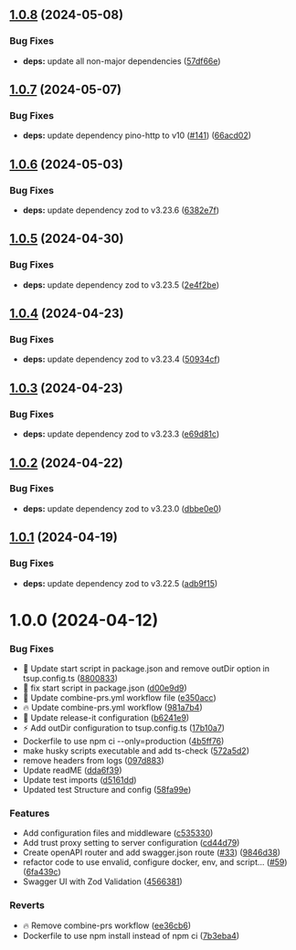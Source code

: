 ## [1.0.8](https://github.com/edwinhern/express-typescript-2024/compare/v1.0.7...v1.0.8) (2024-05-08)

### Bug Fixes

- **deps:** update all non-major dependencies ([57df66e](https://github.com/edwinhern/express-typescript-2024/commit/57df66eb7faa9d3f5b36519d2b1d74274d5107a4))

## [1.0.7](https://github.com/edwinhern/express-typescript-2024/compare/v1.0.6...v1.0.7) (2024-05-07)

### Bug Fixes

- **deps:** update dependency pino-http to v10 ([#141](https://github.com/edwinhern/express-typescript-2024/issues/141)) ([66acd02](https://github.com/edwinhern/express-typescript-2024/commit/66acd02225689ded17e947a04395a1725498c9f2))

## [1.0.6](https://github.com/edwinhern/express-typescript-2024/compare/v1.0.5...v1.0.6) (2024-05-03)

### Bug Fixes

- **deps:** update dependency zod to v3.23.6 ([6382e7f](https://github.com/edwinhern/express-typescript-2024/commit/6382e7f4311b6ad8b37dfc9b6e85f34dff43ddc2))

## [1.0.5](https://github.com/edwinhern/express-typescript-2024/compare/v1.0.4...v1.0.5) (2024-04-30)

### Bug Fixes

- **deps:** update dependency zod to v3.23.5 ([2e4f2be](https://github.com/edwinhern/express-typescript-2024/commit/2e4f2be138da58b0f6fdcac982f894f56c594a92))

## [1.0.4](https://github.com/edwinhern/express-typescript-2024/compare/v1.0.3...v1.0.4) (2024-04-23)

### Bug Fixes

- **deps:** update dependency zod to v3.23.4 ([50934cf](https://github.com/edwinhern/express-typescript-2024/commit/50934cfe13fbad1833b979d6ba8a61ba7ac9edef))

## [1.0.3](https://github.com/edwinhern/express-typescript-2024/compare/v1.0.2...v1.0.3) (2024-04-23)

### Bug Fixes

- **deps:** update dependency zod to v3.23.3 ([e69d81c](https://github.com/edwinhern/express-typescript-2024/commit/e69d81c943ccbafb714445edd2bf091e2b0d4eea))

## [1.0.2](https://github.com/edwinhern/express-typescript-2024/compare/v1.0.1...v1.0.2) (2024-04-22)

### Bug Fixes

- **deps:** update dependency zod to v3.23.0 ([dbbe0e0](https://github.com/edwinhern/express-typescript-2024/commit/dbbe0e0a9f2f2938cf0198250db46072f1ffcdd2))

## [1.0.1](https://github.com/edwinhern/express-typescript-2024/compare/v1.0.0...v1.0.1) (2024-04-19)

### Bug Fixes

- **deps:** update dependency zod to v3.22.5 ([adb9f15](https://github.com/edwinhern/express-typescript-2024/commit/adb9f15afb97d76143c1c36bc3cd159676802648))

# 1.0.0 (2024-04-12)

### Bug Fixes

- :art: Update start script in package.json and remove outDir option in tsup.config.ts ([8800833](https://github.com/edwinhern/express-typescript-2024/commit/8800833df78871fa37d96cef38cdfc2d2f4bb8b1))
- :bug: fix start script in package.json ([d00e9d9](https://github.com/edwinhern/express-typescript-2024/commit/d00e9d966b4d6c2ae955639958de74381b8bb600))
- :bug: Update combine-prs.yml workflow file ([e350acc](https://github.com/edwinhern/express-typescript-2024/commit/e350acce8301358467d589fb88b6c25f34899754))
- :fire: Update combine-prs.yml workflow ([981a7b4](https://github.com/edwinhern/express-typescript-2024/commit/981a7b4af56394dc683a00f0450d6e339f7e9627))
- :wrench: Update release-it configuration ([b6241e9](https://github.com/edwinhern/express-typescript-2024/commit/b6241e9af453ecdb9ff370e30ced17d48430d707))
- :zap: Add outDir configuration to tsup.config.ts ([17b10a7](https://github.com/edwinhern/express-typescript-2024/commit/17b10a7b2ff219db7c4c6cc04422c47be5648f6d))
- Dockerfile to use npm ci --only=production ([4b5ff76](https://github.com/edwinhern/express-typescript-2024/commit/4b5ff76ab852f02c63f7c333628b02a64f7a0731))
- make husky scripts executable and add ts-check ([572a5d2](https://github.com/edwinhern/express-typescript-2024/commit/572a5d2a556306ad8dd41b43cb785e04b687b87a))
- remove headers from logs ([097d883](https://github.com/edwinhern/express-typescript-2024/commit/097d8835bd0b0a64d82776c0d4fd836295186e70))
- Update readME ([dda6f39](https://github.com/edwinhern/express-typescript-2024/commit/dda6f396856d41918fd8f912084e21ffe3325d33))
- Update test imports ([d5161dd](https://github.com/edwinhern/express-typescript-2024/commit/d5161dd64b629a7889b819d63ac6456bb647ae5b))
- Updated test Structure and config ([58fa99e](https://github.com/edwinhern/express-typescript-2024/commit/58fa99e70613d217a8dbb06acb43b12b76311535))

### Features

- Add configuration files and middleware ([c535330](https://github.com/edwinhern/express-typescript-2024/commit/c53533085cd6bfa89cad61c1c16882e5447d24a9))
- Add trust proxy setting to server configuration ([cd44d79](https://github.com/edwinhern/express-typescript-2024/commit/cd44d798091ceac9221d309a525c388d5f47b106))
- Create openAPI router and add swagger.json route ([#33](https://github.com/edwinhern/express-typescript-2024/issues/33)) ([9846d38](https://github.com/edwinhern/express-typescript-2024/commit/9846d3854aefe2dafa45573179e2b2d4f58b45c3))
- refactor code to use envalid, configure docker, env, and script… ([#59](https://github.com/edwinhern/express-typescript-2024/issues/59)) ([6fa439c](https://github.com/edwinhern/express-typescript-2024/commit/6fa439c1590ea3a2e6c3c0c0138e46487a11178a))
- Swagger UI with Zod Validation ([4566381](https://github.com/edwinhern/express-typescript-2024/commit/4566381aec8959c369c695f20f1205e636c4635c))

### Reverts

- :fire: Remove combine-prs workflow ([ee36cb6](https://github.com/edwinhern/express-typescript-2024/commit/ee36cb6294e656a3310360987e1f2a332118aaae))
- Dockerfile to use npm install instead of npm ci ([7b3eba4](https://github.com/edwinhern/express-typescript-2024/commit/7b3eba49392a90a6623d14a16e102003d86eb910))
